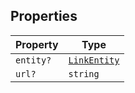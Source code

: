 ## Properties

| Property                      | Type                          |
| ----------------------------- | ----------------------------- |
| <a id="entity"></a> `entity?` | [`LinkEntity`](LinkEntity.md) |
| <a id="url"></a> `url?`       | `string`                      |
